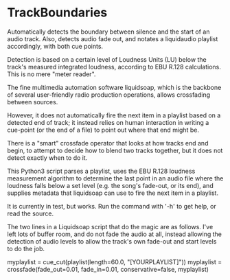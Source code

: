 # TrackBoundaries
Automatically detects the boundary between silence and the start of an audio track. Also, detects audio fade out, and notates a liquidaudio playlist accordingly, with both cue points.

Detection is based on a certain level of Loudness Units (LU) below the track's measured integrated loudness, according to EBU R.128 calculations. This is no mere "meter reader".

The fine multimedia automation software liquidsoap, which is the backbone of several user-friendly radio production operations, allows crossfading between sources.

However, it does not automatically fire the next item in a playlist based on a detected end of track; it instead relies on human interaction in writing a cue-point (or the end of a file) to point out where that end might be. 

There is a "smart" crossfade operator that looks at how tracks end and begin, to attempt to decide how to blend two tracks together, but it does not detect exactly when to do it.

This Python3 script parses a playlist, uses the EBU R.128 loudness measurement algorithm to determine the last point in an audio file where the loudness falls below a set level (e.g. the song's fade-out, or its end), and supplies metadata that liquidsoap can use to fire the next item in a playlist.

It is currently in test, but works. Run the command with '-h' to get help, or read the source.

The two lines in a Liquidsoap script that do the magic are as follows. I've left lots of buffer room, and do not fade the audio at all, instead allowing the detection of audio levels to allow the track's own fade-out and start levels to do the job.

myplaylist = cue_cut(playlist(length=60.0, "[YOURPLAYLIST]"))
myplaylist = crossfade(fade_out=0.01, fade_in=0.01, conservative=false,  myplaylist)
